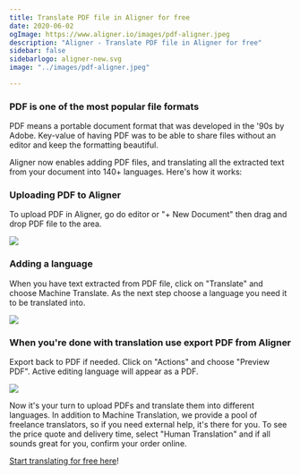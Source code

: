 ```yaml
---
title: Translate PDF file in Aligner for free
date: 2020-06-02
ogImage: https://www.aligner.io/images/pdf-aligner.jpeg
description: "Aligner - Translate PDF file in Aligner for free"
sidebar: false
sidebarlogo: aligner-new.svg
image: "../images/pdf-aligner.jpeg"

---
```

### PDF is one of the most popular file formats

PDF means a portable document format that was developed in the '90s by Adobe. Key-value of having PDF was to be able to share files without an editor and keep the formatting beautiful. 

Aligner now enables adding PDF files, and translating all the extracted text from your document into 140+ languages. Here's how it works: 

### Uploading PDF to Aligner

To upload PDF in Aligner, go do editor or "+ New Document" then drag and drop PDF file to the area.

![](../aligner-pdf.gif)

### Adding a language

When you have text extracted from PDF file, click on "Translate" and choose Machine Translate. As the next step choose a language you need it to be translated into.

![](../aligner-add-language.gif)

### When you're done with translation use export PDF from Aligner

Export back to PDF if needed. Click on "Actions" and choose "Preview PDF". Active editing language will appear as a PDF.

![](../aligner-export-pdf.gif)

Now it's your turn to upload PDFs and translate them into different languages. In addition to Machine Translation, we provide a pool of freelance translators, so if you need external help, it's there for you. To see the price quote and delivery time, select "Human Translation" and if all sounds great for you, confirm your order online.

[Start translating for free here](https://app.aligner.io)!
